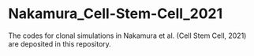 # Nakamura_Cell-Stem-Cell_2021
The codes for clonal simulations in Nakamura et al. (Cell Stem Cell, 2021) are deposited in this repository.
